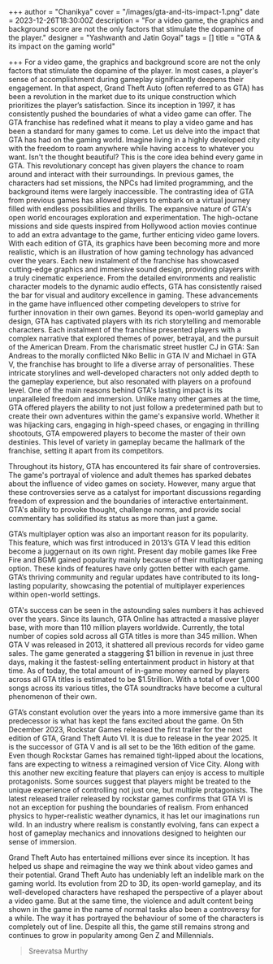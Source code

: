 +++
author = "Chanikya"
cover = "/images/gta-and-its-impact-1.png"
date = 2023-12-26T18:30:00Z
description = "For a video game, the graphics and background score are not the only factors that stimulate the dopamine of the player."
designer = "Yashwanth and Jatin Goyal"
tags = []
title = "GTA & its impact on the gaming world"

+++
For a video game, the graphics and background score are not the only factors that stimulate the dopamine of the player. In most cases, a player's sense of accomplishment during gameplay significantly deepens their engagement. In that aspect, Grand Theft Auto (often referred to as GTA) has been a revolution in the market due to its unique construction which prioritizes the player’s satisfaction. Since its inception in 1997, it has consistently pushed the boundaries of what a video game can offer. The GTA franchise has redefined what it means to play a video game and has been a standard for many games to come. Let us delve into the impact that GTA has had on the gaming world.
Imagine living in a highly developed city with the freedom to roam anywhere while having access to whatever you want. Isn't the thought beautiful? This is the core idea behind every game in GTA.  This revolutionary concept has given players the chance to roam around and interact with their surroundings. In previous games, the characters had set missions, the NPCs had limited programming, and the background items were largely inaccessible.
The contrasting idea of GTA from previous games has allowed players to embark on a virtual journey filled with endless possibilities and thrills. The expansive nature of GTA's open world encourages exploration and experimentation. The high-octane missions and side quests inspired from Hollywood action movies continue to add an extra advantage to the game, further enticing video game lovers. 
With each edition of GTA, its graphics have been becoming more and more realistic, which is an illustration of how gaming technology has advanced over the years. Each new instalment of the franchise has showcased cutting-edge graphics and immersive sound design, providing players with a truly cinematic experience. From the detailed environments and realistic character models to the dynamic audio effects, GTA has consistently raised the bar for visual and auditory excellence in gaming. These advancements in the game have influenced other competing developers to strive for further innovation in their own games.
Beyond its open-world gameplay and design, GTA has captivated players with its rich storytelling and memorable characters. Each instalment of the franchise presented players with a complex narrative that explored themes of power, betrayal, and the pursuit of the American Dream. From the charismatic street hustler CJ in GTA: San Andreas to the morally conflicted Niko Bellic in GTA IV and Michael in GTA V, the franchise has brought to life a diverse array of personalities. These intricate storylines and well-developed characters not only added depth to the gameplay experience, but also resonated with players on a profound level.
One of the main reasons behind GTA's lasting impact is its unparalleled freedom and immersion. Unlike many other games at the time, GTA offered players the ability to not just follow a predetermined path but to create their own adventures within the game's expansive world. Whether it was hijacking cars, engaging in high-speed chases, or engaging in thrilling shootouts, GTA empowered players to become the master of their own destinies. This level of variety in gameplay became the hallmark of the franchise, setting it apart from its competitors.



Throughout its history, GTA has encountered its fair share of controversies. The game's portrayal of violence and adult themes has sparked debates about the influence of video games on society. However, many argue that these controversies serve as a catalyst for important discussions regarding freedom of expression and the boundaries of interactive entertainment. GTA's ability to provoke thought, challenge norms, and provide social commentary has solidified its status as more than just a game.

GTA’s multiplayer option was also an important reason for its popularity. This feature, which was first introduced in 2013’s GTA V lead this edition become a juggernaut on its own right. Present day mobile games like Free Fire and BGMI gained popularity mainly because of their multiplayer gaming option. These kinds of features have only gotten better with each game. GTA’s thriving community and regular updates have contributed to its long-lasting popularity, showcasing the potential of multiplayer experiences within open-world settings.

GTA's success can be seen in the astounding sales numbers it has achieved over the years. Since its launch, GTA Online has attracted a massive player base, with more than 110 million players worldwide. Currently, the total number of copies sold across all GTA titles is more than 345 million. When GTA V was released in 2013, it shattered all previous records for video game sales. The game generated a staggering $1 billion in revenue in just three days, making it the fastest-selling entertainment product in history at that time. As of today, the total amount of in-game money earned by players across all GTA titles is estimated to be $1.5trillion. With a total of over 1,000 songs across its various titles, the GTA soundtracks have become a cultural phenomenon of their own.

GTA’s constant evolution over the years into a more immersive game than its predecessor is what has kept the fans excited about the game. On 5th December 2023, Rockstar Games released the first trailer for the next edition of GTA, Grand Theft Auto VI. It is due to release in the year 2025. It is the successor of GTA V and is all set to be the 16th edition of the game. Even though Rockstar Games has remained tight-lipped about the locations, fans are expecting to witness a reimagined version of Vice City. Along with this another new exciting feature that players can enjoy is access to multiple protagonists. Some sources suggest that players might be treated to the unique experience of controlling not just one, but multiple protagonists. The latest released trailer released by rockstar games confirms that GTA VI is not an exception for pushing the boundaries of realism. From enhanced physics to hyper-realistic weather dynamics, it has let our imaginations run wild. In an industry where realism is constantly evolving, fans can expect a host of gameplay mechanics and innovations designed to heighten our sense of immersion.



Grand Theft Auto has entertained millions ever since its inception. It has helped us shape and reimagine the way we think about video games and their potential. Grand Theft Auto has undeniably left an indelible mark on the gaming world. Its evolution from 2D to 3D, its open-world gameplay, and its well-developed characters have reshaped the perspective of a player about a video game. But at the same time, the violence and adult content being shown in the game in the name of normal tasks also been a controversy for a while. The way it has portrayed the behaviour of some of the characters is completely out of line. Despite all this, the game still remains strong and continues to grow in popularity among Gen Z and Millennials.


> Sreevatsa Murthy
